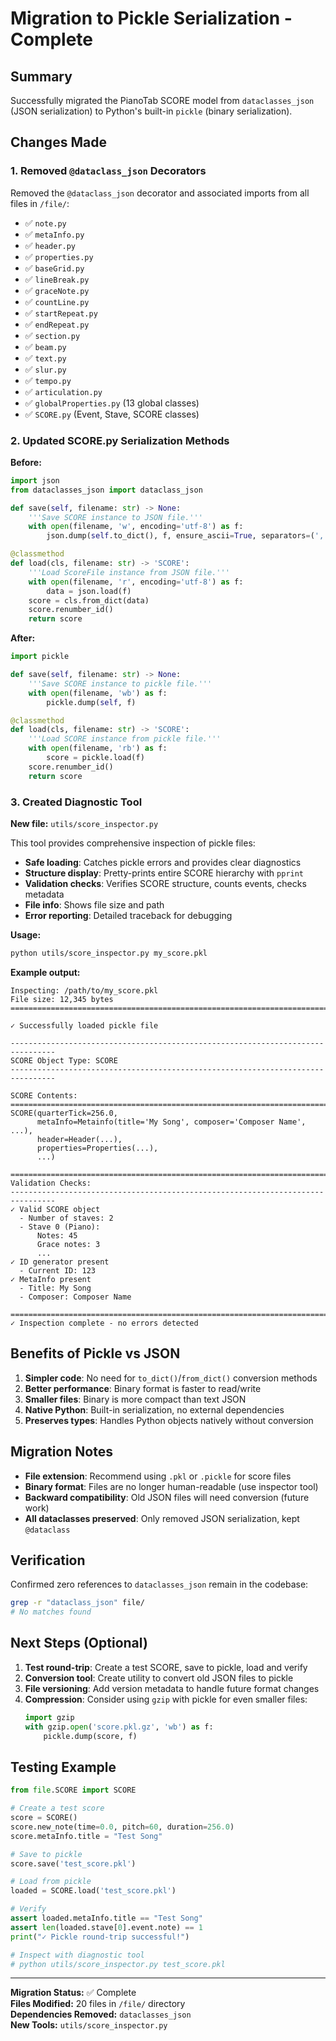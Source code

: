 # Migration to Pickle Serialization - Complete

## Summary

Successfully migrated the PianoTab SCORE model from `dataclasses_json` (JSON serialization) to Python's built-in `pickle` (binary serialization).

## Changes Made

### 1. Removed `@dataclass_json` Decorators

Removed the `@dataclass_json` decorator and associated imports from all files in `/file/`:

- ✅ `note.py`
- ✅ `metaInfo.py`
- ✅ `header.py`
- ✅ `properties.py`
- ✅ `baseGrid.py`
- ✅ `lineBreak.py`
- ✅ `graceNote.py`
- ✅ `countLine.py`
- ✅ `startRepeat.py`
- ✅ `endRepeat.py`
- ✅ `section.py`
- ✅ `beam.py`
- ✅ `text.py`
- ✅ `slur.py`
- ✅ `tempo.py`
- ✅ `articulation.py`
- ✅ `globalProperties.py` (13 global classes)
- ✅ `SCORE.py` (Event, Stave, SCORE classes)

### 2. Updated SCORE.py Serialization Methods

**Before:**
```python
import json
from dataclasses_json import dataclass_json

def save(self, filename: str) -> None:
    '''Save SCORE instance to JSON file.'''
    with open(filename, 'w', encoding='utf-8') as f:
        json.dump(self.to_dict(), f, ensure_ascii=True, separators=(',', ':'), indent=None)

@classmethod
def load(cls, filename: str) -> 'SCORE':
    '''Load ScoreFile instance from JSON file.'''
    with open(filename, 'r', encoding='utf-8') as f:
        data = json.load(f)
    score = cls.from_dict(data)
    score.renumber_id()
    return score
```

**After:**
```python
import pickle

def save(self, filename: str) -> None:
    '''Save SCORE instance to pickle file.'''
    with open(filename, 'wb') as f:
        pickle.dump(self, f)

@classmethod
def load(cls, filename: str) -> 'SCORE':
    '''Load SCORE instance from pickle file.'''
    with open(filename, 'rb') as f:
        score = pickle.load(f)
    score.renumber_id()
    return score
```

### 3. Created Diagnostic Tool

**New file:** `utils/score_inspector.py`

This tool provides comprehensive inspection of pickle files:

- **Safe loading**: Catches pickle errors and provides clear diagnostics
- **Structure display**: Pretty-prints entire SCORE hierarchy with `pprint`
- **Validation checks**: Verifies SCORE structure, counts events, checks metadata
- **File info**: Shows file size and path
- **Error reporting**: Detailed traceback for debugging

**Usage:**
```bash
python utils/score_inspector.py my_score.pkl
```

**Example output:**
```
Inspecting: /path/to/my_score.pkl
File size: 12,345 bytes
================================================================================

✓ Successfully loaded pickle file

--------------------------------------------------------------------------------
SCORE Object Type: SCORE
--------------------------------------------------------------------------------

SCORE Contents:
================================================================================
SCORE(quarterTick=256.0,
      metaInfo=Metainfo(title='My Song', composer='Composer Name', ...),
      header=Header(...),
      properties=Properties(...),
      ...)

================================================================================
Validation Checks:
--------------------------------------------------------------------------------
✓ Valid SCORE object
  - Number of staves: 2
  - Stave 0 (Piano):
      Notes: 45
      Grace notes: 3
      ...
✓ ID generator present
  - Current ID: 123
✓ MetaInfo present
  - Title: My Song
  - Composer: Composer Name

================================================================================
✓ Inspection complete - no errors detected
```

## Benefits of Pickle vs JSON

1. **Simpler code**: No need for `to_dict()`/`from_dict()` conversion methods
2. **Better performance**: Binary format is faster to read/write
3. **Smaller files**: Binary is more compact than text JSON
4. **Native Python**: Built-in serialization, no external dependencies
5. **Preserves types**: Handles Python objects natively without conversion

## Migration Notes

- **File extension**: Recommend using `.pkl` or `.pickle` for score files
- **Binary format**: Files are no longer human-readable (use inspector tool)
- **Backward compatibility**: Old JSON files will need conversion (future work)
- **All dataclasses preserved**: Only removed JSON serialization, kept `@dataclass`

## Verification

Confirmed zero references to `dataclasses_json` remain in the codebase:
```bash
grep -r "dataclass_json" file/
# No matches found
```

## Next Steps (Optional)

1. **Test round-trip**: Create a test SCORE, save to pickle, load and verify
2. **Conversion tool**: Create utility to convert old JSON files to pickle
3. **File versioning**: Add version metadata to handle future format changes
4. **Compression**: Consider using `gzip` with pickle for even smaller files:
   ```python
   import gzip
   with gzip.open('score.pkl.gz', 'wb') as f:
       pickle.dump(score, f)
   ```

## Testing Example

```python
from file.SCORE import SCORE

# Create a test score
score = SCORE()
score.new_note(time=0.0, pitch=60, duration=256.0)
score.metaInfo.title = "Test Song"

# Save to pickle
score.save('test_score.pkl')

# Load from pickle
loaded = SCORE.load('test_score.pkl')

# Verify
assert loaded.metaInfo.title == "Test Song"
assert len(loaded.stave[0].event.note) == 1
print("✓ Pickle round-trip successful!")

# Inspect with diagnostic tool
# python utils/score_inspector.py test_score.pkl
```

---

**Migration Status:** ✅ Complete  
**Files Modified:** 20 files in `/file/` directory  
**Dependencies Removed:** `dataclasses_json`  
**New Tools:** `utils/score_inspector.py`
